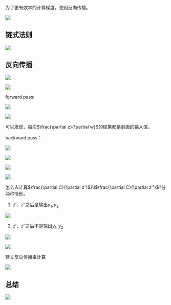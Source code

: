 为了更有效率的计算梯度，使用反向传播。

![](https://files.mdnice.com/user/25190/ea700e79-ddaf-4862-91d0-2ac7bb9e9996.png)

## 链式法则

![](https://files.mdnice.com/user/25190/c2ccb1e2-fb94-4b48-8a81-02e69b206263.png)

## 反向传播

![](https://files.mdnice.com/user/25190/6aec960b-b05f-47d3-9126-352afde9b055.png)


![](https://files.mdnice.com/user/25190/721fbcdb-aa01-4b22-9d09-b7af12af99a0.png)

forward pass:

![](https://files.mdnice.com/user/25190/8bf0a080-a340-4f3d-b855-b24b9bec7702.png)

![](https://files.mdnice.com/user/25190/79d6b12b-3c2d-46db-8b78-eeb0c4e8f31e.png)

可以发现，每次$\frac{\partial z}{\partial w}$的结果都是前面的输入值。

backward pass：

![](https://files.mdnice.com/user/25190/c49f311b-c25a-4995-9c0b-ddea6ab31311.png)


![](https://files.mdnice.com/user/25190/f5fa849e-daa6-4c58-a107-06dc249882b8.png)

![](https://files.mdnice.com/user/25190/2391e6f3-bde4-43ca-950f-2b37d806bf25.png)

![](https://files.mdnice.com/user/25190/14a0f9fc-1ef3-46ce-b9fc-aed3c59c07b4.png)

怎么去计算$\frac{\partial C}{\partial z'}$和$\frac{\partial C}{\partial z''}$?分两种情形。

1. $z'、z''$之后是输出$y_1,y_2$

![](https://files.mdnice.com/user/25190/28bc3709-9fe9-4700-9967-d5d5995f1bb5.png)

2. $z'、z''$之后不是输出$y_1,y_2$

![](https://files.mdnice.com/user/25190/eba69272-5151-42ee-b5e6-65de0de5fbf1.png)

![](https://files.mdnice.com/user/25190/421705b5-842a-4567-9a70-aa178caa09f3.png)

建立反向传播来计算

![](https://files.mdnice.com/user/25190/adf9c128-ff44-4bea-b412-d60019530931.png)

## 总结

![](https://files.mdnice.com/user/25190/822b890a-5429-4d6d-8a48-ba308f09aab3.png)
